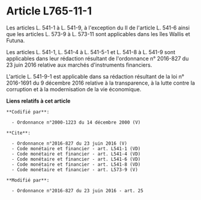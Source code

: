 # Article L765-11-1

Les articles L. 541-1 à L. 541-9, à l'exception du II de l'article L. 541-6 ainsi que les articles L. 573-9 à L. 573-11 sont
applicables dans les îles Wallis et Futuna. 

Les articles L. 541-1, L. 541-4 à L. 541-5-1 et L. 541-8 à L. 541-9 sont applicables dans leur rédaction résultant de
l'ordonnance n° 2016-827 du 23 juin 2016 relative aux marchés d'instruments financiers.

L'article L. 541-9-1 est applicable dans sa rédaction résultant de la loi n° 2016-1691 du 9 décembre 2016 relative à la
transparence, à la lutte contre la corruption et à la modernisation de la vie économique.

**Liens relatifs à cet article**

	**Codifié par**:

	  - Ordonnance n°2000-1223 du 14 décembre 2000 (V)

	**Cite**:

	  - Ordonnance n°2016-827 du 23 juin 2016 (V)
	  - Code monétaire et financier - art. L541-1 (VD)
	  - Code monétaire et financier - art. L541-4 (VD)
	  - Code monétaire et financier - art. L541-6 (VD)
	  - Code monétaire et financier - art. L541-8 (VD)
	  - Code monétaire et financier - art. L573-9 (V)

	**Modifié par**:

	  - Ordonnance n°2016-827 du 23 juin 2016 - art. 25
